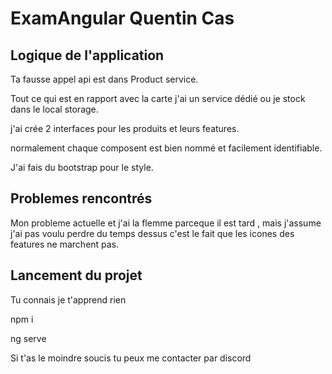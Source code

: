 # ExamAngular Quentin Cas


## Logique de l'application

Ta fausse appel api est dans Product service.

Tout ce qui est en rapport avec la carte j'ai un service dédié ou je stock dans le local storage.

j'ai crée 2 interfaces pour les produits et leurs features.

normalement chaque composent est bien nommé et facilement identifiable.

J'ai fais du bootstrap pour le style.



## Problemes rencontrés

Mon probleme actuelle et j'ai la flemme parceque il est tard , mais j'assume j'ai pas voulu perdre du temps dessus c'est le fait que les icones des features ne marchent pas.

## Lancement du projet

Tu connais je t'apprend rien 

npm i 

ng serve 

Si t'as le moindre soucis tu peux me contacter par discord